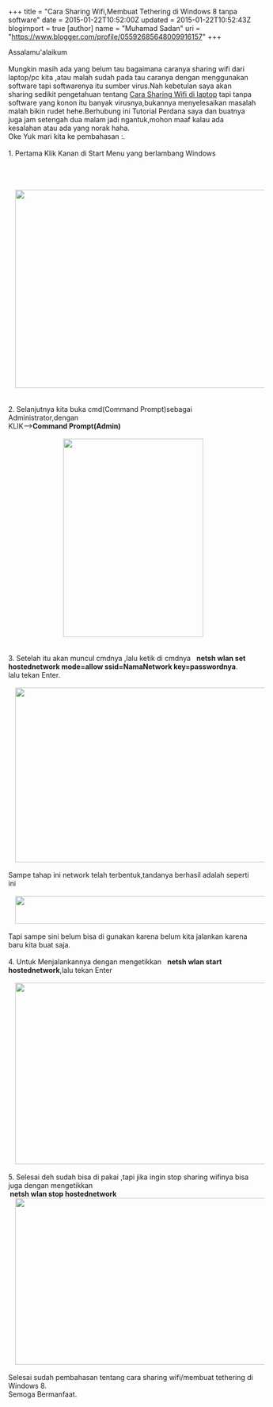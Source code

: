 +++
title = "Cara Sharing Wifi,Membuat Tethering di Windows 8 tanpa software"
date = 2015-01-22T10:52:00Z
updated = 2015-01-22T10:52:43Z
blogimport = true 
[author]
	name = "Muhamad Sadan"
	uri = "https://www.blogger.com/profile/05592685648009916157"
+++

Assalamu'alaikum<br /><br />Mungkin masih ada yang belum tau bagaimana caranya sharing wifi dari laptop/pc kita ,atau malah sudah pada tau caranya dengan menggunakan software tapi softwarenya itu sumber virus.Nah kebetulan saya akan sharing sedikit pengetahuan tentang&nbsp;<span style="color: orange;"><a href="https://www.blogger.com/blogger.g?blogID=3767643369321096067#editor/target=post;postID=1872061254736444943">Cara Sharing Wifi di laptop</a>&nbsp;</span>tapi tanpa software yang konon itu banyak virusnya,bukannya menyelesaikan masalah malah bikin rudet hehe.Berhubung ini Tutorial Perdana saya dan buatnya juga jam setengah dua malam jadi ngantuk,mohon maaf kalau ada kesalahan atau ada yang norak haha.<br />Oke Yuk mari kita ke pembahasan :.<br /><br />1. Pertama Klik Kanan di Start Menu yang berlambang Windows<br /><br /><div class="separator" style="clear: both; text-align: center;"><br /></div><br /><div class="separator" style="clear: both; text-align: center;"><a href="http://4.bp.blogspot.com/-wnzBY9Zbz5U/VMFAA8VBZTI/AAAAAAAAAGc/9qWpiQwUsbI/s1600/tutor1.png" imageanchor="1" style="margin-left: 1em; margin-right: 1em;"><img border="0" src="http://4.bp.blogspot.com/-wnzBY9Zbz5U/VMFAA8VBZTI/AAAAAAAAAGc/9qWpiQwUsbI/s1600/tutor1.png" height="400" width="640" /></a></div><div class="separator" style="clear: both; text-align: center;"></div><div class="separator" style="clear: both; text-align: center;"><br /></div><div class="separator" style="clear: both; text-align: center;"><br /></div><div class="separator" style="clear: both; text-align: left;">2. Selanjutnya kita buka cmd(Command Prompt)sebagai Administrator,dengan&nbsp;</div><div class="separator" style="clear: both; text-align: left;">KLIK--&gt;<b>Command Prompt(Admin)</b></div><br /><div class="separator" style="clear: both; text-align: center;"><a href="http://1.bp.blogspot.com/-VpenUsGVuGg/VMFAQGI7KrI/AAAAAAAAAGk/hS7afEasN7U/s1600/tutor2.png" imageanchor="1" style="margin-left: 1em; margin-right: 1em;"><img border="0" src="http://1.bp.blogspot.com/-VpenUsGVuGg/VMFAQGI7KrI/AAAAAAAAAGk/hS7afEasN7U/s1600/tutor2.png" height="400" width="283" /></a></div><div class="separator" style="clear: both; text-align: center;"><br /></div><div class="separator" style="clear: both; text-align: center;"><br /></div><div class="separator" style="clear: both; text-align: left;">3. Setelah itu akan muncul cmdnya ,lalu ketik di cmdnya &nbsp;&nbsp;<b>netsh wlan set hostednetwork mode=allow ssid=NamaNetwork key=passwordnya</b>.</div><div class="separator" style="clear: both; text-align: left;">lalu tekan Enter.</div><div class="separator" style="clear: both; text-align: center;"></div><div class="separator" style="clear: both; text-align: left;"><br /></div><div class="separator" style="clear: both; text-align: center;"><a href="http://2.bp.blogspot.com/-OxJe-vJH5_s/VMFCeSKMyFI/AAAAAAAAAG0/J5ByrTXlLSU/s1600/tutor3.png" imageanchor="1" style="margin-left: 1em; margin-right: 1em;"><img border="0" src="http://2.bp.blogspot.com/-OxJe-vJH5_s/VMFCeSKMyFI/AAAAAAAAAG0/J5ByrTXlLSU/s1600/tutor3.png" height="352" width="640" /></a></div><div class="separator" style="clear: both; text-align: center;"><br /></div><div class="separator" style="clear: both; text-align: left;">Sampe tahap ini network telah terbentuk,tandanya berhasil adalah seperti ini</div><div class="separator" style="clear: both; text-align: left;"><br /></div><div class="separator" style="clear: both; text-align: center;"><a href="http://3.bp.blogspot.com/-NpzIShUhWhc/VMFDmIV7fgI/AAAAAAAAAG8/zodICeHUgnY/s1600/tutor3.1.png" imageanchor="1" style="margin-left: 1em; margin-right: 1em;"><img border="0" src="http://3.bp.blogspot.com/-NpzIShUhWhc/VMFDmIV7fgI/AAAAAAAAAG8/zodICeHUgnY/s1600/tutor3.1.png" height="56" width="640" /></a></div><div class="separator" style="clear: both; text-align: center;"><br /></div><div class="separator" style="clear: both; text-align: left;">Tapi sampe sini belum bisa di gunakan karena belum kita jalankan karena baru kita buat saja.</div><div class="separator" style="clear: both; text-align: left;"><br /></div><div class="separator" style="clear: both; text-align: left;">4. Untuk Menjalankannya dengan mengetikkan &nbsp; <b>netsh wlan start hostednetwork</b>,lalu tekan Enter</div><div class="separator" style="clear: both; text-align: left;"><br /></div><div class="separator" style="clear: both; text-align: center;"><a href="http://1.bp.blogspot.com/-giZohWiaTjg/VMFFDyax5YI/AAAAAAAAAHE/IbpUSEzx7ds/s1600/tutor4.png" imageanchor="1" style="margin-left: 1em; margin-right: 1em;"><img border="0" src="http://1.bp.blogspot.com/-giZohWiaTjg/VMFFDyax5YI/AAAAAAAAAHE/IbpUSEzx7ds/s1600/tutor4.png" height="366" width="640" /></a></div><div class="separator" style="clear: both; text-align: center;"><br /></div><div class="separator" style="clear: both; text-align: left;">5. Selesai deh sudah bisa di pakai ,tapi jika ingin stop sharing wifinya bisa juga dengan mengetikkan&nbsp;</div><div class="separator" style="clear: both; text-align: left;"><b>&nbsp;netsh wlan stop hostednetwork</b></div><div class="separator" style="clear: both; text-align: center;"><a href="http://4.bp.blogspot.com/-Sv-svMbVt1Y/VMFGqKPFtbI/AAAAAAAAAHM/-nmB8hanO8Q/s1600/tutor5.png" imageanchor="1" style="margin-left: 1em; margin-right: 1em;"><img border="0" src="http://4.bp.blogspot.com/-Sv-svMbVt1Y/VMFGqKPFtbI/AAAAAAAAAHM/-nmB8hanO8Q/s1600/tutor5.png" height="336" width="640" /></a></div><div class="separator" style="clear: both; text-align: left;"><b><br /></b></div><div class="separator" style="clear: both; text-align: left;">Selesai sudah pembahasan tentang cara sharing wifi/membuat tethering di Windows 8.</div><div class="separator" style="clear: both; text-align: left;">Semoga Bermanfaat.</div><div class="separator" style="clear: both; text-align: left;"><br /></div><div class="separator" style="clear: both; text-align: left;"><br /></div><br />
